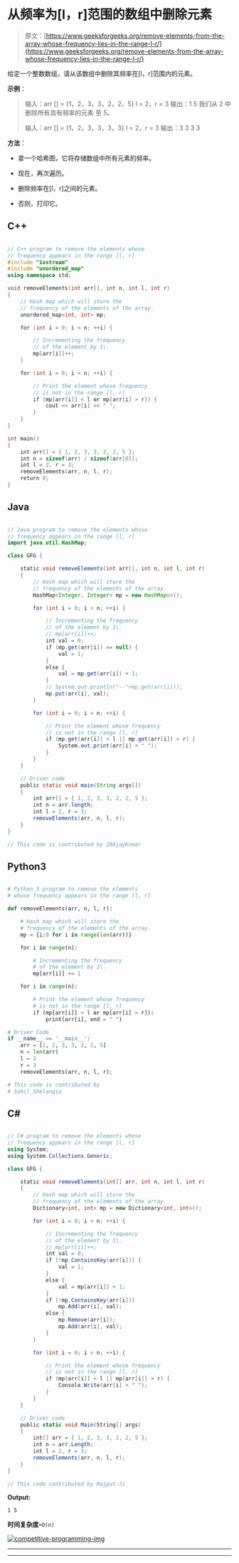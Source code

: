 # 从频率为[l，r]范围的数组中删除元素

> 原文：[https://www.geeksforgeeks.org/remove-elements-from-the-array-whose-frequency-lies-in-the-range-l-r/](https://www.geeksforgeeks.org/remove-elements-from-the-array-whose-frequency-lies-in-the-range-l-r/)

给定一个整数数组，请从该数组中删除其频率在[l，r]范围内的元素。

**示例**：

> 输入：arr [] = {1，2，3，3，2，2，5}
> l = 2，r = 3
> 输出：1 5
> 我们从 2 中删除所有具有频率的元素 至 5。
> 
> 输入：arr [] = {1，2，3，3，3，3}
> l = 2，r = 3
> 输出：3 3 3 3

**方法**：

*   拿一个哈希图，它将存储数组中所有元素的频率。

*   现在，再次遍历。

*   删除频率在[l，r]之间的元素。

*   否则，打印它。

## C++

```cpp

// C++ program to remove the elements whose 
// frequency appears in the range [l, r] 
#include "iostream" 
#include "unordered_map" 
using namespace std; 

void removeElements(int arr[], int n, int l, int r) 
{ 
    // Hash map which will store the 
    // frequency of the elements of the array. 
    unordered_map<int, int> mp; 

    for (int i = 0; i < n; ++i) { 

        // Incrementing the frequency 
        // of the element by 1\. 
        mp[arr[i]]++; 
    } 

    for (int i = 0; i < n; ++i) { 

        // Print the element whose frequency 
        // is not in the range [l, r] 
        if (mp[arr[i]] < l or mp[arr[i] > r]) { 
            cout << arr[i] << " "; 
        } 
    } 
} 

int main() 
{ 
    int arr[] = { 1, 2, 3, 3, 2, 2, 5 }; 
    int n = sizeof(arr) / sizeof(arr[0]); 
    int l = 2, r = 3; 
    removeElements(arr, n, l, r); 
    return 0; 
} 

```

## Java

```java

// Java program to remove the elements whose 
// frequency appears in the range [l, r] 
import java.util.HashMap; 

class GFG { 

    static void removeElements(int arr[], int n, int l, int r) 
    { 
        // Hash map which will store the 
        // frequency of the elements of the array. 
        HashMap<Integer, Integer> mp = new HashMap<>(); 

        for (int i = 0; i < n; ++i) { 

            // Incrementing the frequency 
            // of the element by 1\. 
            // mp[arr[i]]++; 
            int val = 0; 
            if (mp.get(arr[i]) == null) { 
                val = 1; 
            } 
            else { 
                val = mp.get(arr[i]) + 1; 
            } 
            // System.out.println("--"+mp.get(arr[i])); 
            mp.put(arr[i], val); 
        } 

        for (int i = 0; i < n; ++i) { 

            // Print the element whose frequency 
            // is not in the range [l, r] 
            if (mp.get(arr[i]) < l || mp.get(arr[i]) > r) { 
                System.out.print(arr[i] + " "); 
            } 
        } 
    } 

    // Driver code 
    public static void main(String args[]) 
    { 
        int arr[] = { 1, 2, 3, 3, 2, 2, 5 }; 
        int n = arr.length; 
        int l = 2, r = 3; 
        removeElements(arr, n, l, r); 
    } 
} 

// This code is contributed by 29AjayKumar 

```

## Python3

```py

# Python 3 program to remove the elements  
# whose frequency appears in the range [l, r] 

def removeElements(arr, n, l, r): 

    # Hash map which will store the 
    # frequency of the elements of the array. 
    mp = {i:0 for i in range(len(arr))} 

    for i in range(n): 

        # Incrementing the frequency 
        # of the element by 1\. 
        mp[arr[i]] += 1

    for i in range(n): 

        # Print the element whose frequency 
        # is not in the range [l, r] 
        if (mp[arr[i]] < l or mp[arr[i] > r]): 
            print(arr[i], end = " ") 

# Driver Code 
if __name__ == '__main__': 
    arr = [1, 2, 3, 3, 2, 2, 5] 
    n = len(arr) 
    l = 2
    r = 3
    removeElements(arr, n, l, r); 

# This code is contributed by 
# Sahil_Shelangia 

```

## C#

```cs

// C# program to remove the elements whose 
// frequency appears in the range [l, r] 
using System; 
using System.Collections.Generic; 

class GFG { 

    static void removeElements(int[] arr, int n, int l, int r) 
    { 
        // Hash map which will store the 
        // frequency of the elements of the array. 
        Dictionary<int, int> mp = new Dictionary<int, int>(); 

        for (int i = 0; i < n; ++i) { 

            // Incrementing the frequency 
            // of the element by 1\. 
            // mp[arr[i]]++; 
            int val = 0; 
            if (!mp.ContainsKey(arr[i])) { 
                val = 1; 
            } 
            else { 
                val = mp[arr[i]] + 1; 
            } 
            if (!mp.ContainsKey(arr[i])) 
                mp.Add(arr[i], val); 
            else { 
                mp.Remove(arr[i]); 
                mp.Add(arr[i], val); 
            } 
        } 

        for (int i = 0; i < n; ++i) { 

            // Print the element whose frequency 
            // is not in the range [l, r] 
            if (mp[arr[i]] < l || mp[arr[i]] > r) { 
                Console.Write(arr[i] + " "); 
            } 
        } 
    } 

    // Driver code 
    public static void Main(String[] args) 
    { 
        int[] arr = { 1, 2, 3, 3, 2, 2, 5 }; 
        int n = arr.Length; 
        int l = 2, r = 3; 
        removeElements(arr, n, l, r); 
    } 
} 

// This code contributed by Rajput-Ji 

```

**Output:**

```
1 5

```

**时间复杂度–**`O(n)`

[![competitive-programming-img](img/5211864e7e7a28eeeb039fa5d6073a24.png)](https://practice.geeksforgeeks.org/courses/competitive-programming-live?utm_source=geeksforgeeks&utm_medium=article&utm_campaign=gfg_article_cp)

* * *

* * *



